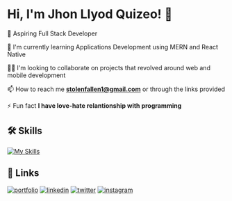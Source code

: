 
# Hi, I'm Jhon Llyod Quizeo! 👋


🚀  Aspiring Full Stack Developer

🧠 I'm currently learning Applications Development using MERN and React Native

👯‍♀️ I'm looking to collaborate on projects that revolved around web and mobile development

📫 How to reach me **stolenfallen1@gmail.com** or through the links provided

⚡️ Fun fact **I have love-hate relantionship with programming**




## 🛠 Skills

[![My Skills](https://skillicons.dev/icons?i=figma,html,css,php,javascript,ts,bootstrap,tailwind,react,express,firebase,mysql,github,postman)](https://skillicons.dev)

## 🔗 Links
[![portfolio](https://img.shields.io/badge/my_portfolio-000?style=for-the-badge&logo=ko-fi&logoColor=white)]()
[![linkedin](https://img.shields.io/badge/linkedin-0A66C2?style=for-the-badge&logo=linkedin&logoColor=white)]()
[![twitter](https://img.shields.io/badge/facebook-1DA1F2?style=for-the-badge&logo=facebook&logoColor=white)]()
[![instagram](https://img.shields.io/badge/instagram-E1306C?style=for-the-badge&logo=instagram&logoColor=white)]()


